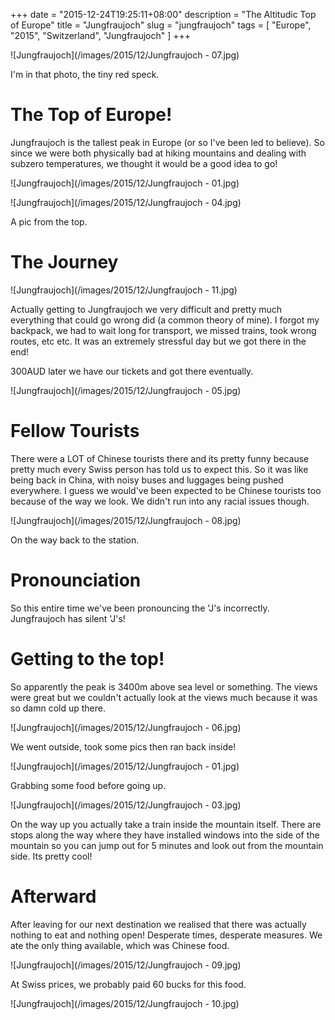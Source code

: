 +++
date = "2015-12-24T19:25:11+08:00"
description = "The Altitudic Top of Europe"
title = "Jungfraujoch"
slug = "jungfraujoch"
tags = [ "Europe", "2015", "Switzerland", "Jungfraujoch" ]
+++

![Jungfraujoch](/images/2015/12/Jungfraujoch - 07.jpg)

I'm in that photo, the tiny red speck.

# The Top of Europe!

Jungfraujoch is the tallest peak in Europe (or so I've been led to believe). So since we were both physically bad at hiking mountains and dealing with subzero temperatures, we thought it would be a good idea to go!

![Jungfraujoch](/images/2015/12/Jungfraujoch - 01.jpg)

![Jungfraujoch](/images/2015/12/Jungfraujoch - 04.jpg)

A pic from the top.

# The Journey

![Jungfraujoch](/images/2015/12/Jungfraujoch - 11.jpg)

Actually getting to Jungfraujoch we very difficult and pretty much everything that could go wrong did (a common theory of mine). I forgot my backpack, we had to wait long for transport, we missed trains, took wrong routes, etc etc. It was an extremely stressful day but we got there in the end!

300AUD later we have our tickets and got there eventually.

![Jungfraujoch](/images/2015/12/Jungfraujoch - 05.jpg)

# Fellow Tourists

There were a LOT of Chinese tourists there and its pretty funny because pretty much every Swiss person has told us to expect this. So it was like being back in China, with noisy buses and luggages being pushed everywhere. I guess we would've been expected to be Chinese tourists too because of the way we look. We didn't run into any racial issues though.

![Jungfraujoch](/images/2015/12/Jungfraujoch - 08.jpg)

On the way back to the station.

# Pronounciation

So this entire time we've been pronouncing the 'J's incorrectly. Jungfraujoch has silent 'J's!

# Getting to the top!

So apparently the peak is 3400m above sea level or something. The views were great but we couldn't actually look at the views much because it was so damn cold up there.

![Jungfraujoch](/images/2015/12/Jungfraujoch - 06.jpg)

We went outside, took some pics then ran back inside!

![Jungfraujoch](/images/2015/12/Jungfraujoch - 01.jpg)

Grabbing some food before going up.

![Jungfraujoch](/images/2015/12/Jungfraujoch - 03.jpg)

On the way up you actually take a train inside the mountain itself. There are stops along the way where they have installed windows into the side of the mountain so you can jump out for 5 minutes and look out from the mountain side. Its pretty cool!

# Afterward

After leaving for our next destination we realised that there was actually nothing to eat and nothing open! Desperate times, desperate measures. We ate the only thing available, which was Chinese food.

![Jungfraujoch](/images/2015/12/Jungfraujoch - 09.jpg)

At Swiss prices, we probably paid 60 bucks for this food.

![Jungfraujoch](/images/2015/12/Jungfraujoch - 10.jpg)
